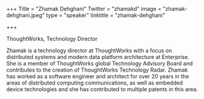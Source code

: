 +++
Title = "Zhamak Dehghani"
Twitter = "zhamakd"
image = "zhamak-dehghani.jpeg"
type = "speaker"
linktitle = "zhamak-dehghani"

+++


ThoughtWorks, Technology Director

Zhamak is a technology director at ThoughtWorks with a focus on distributed systems and modern data platform architecture at Enterprise. She is a member of ThoughtWorks global Technology Advisory Board and contributes to the creation of ThoughtWorks Technology Radar. Zhamak has worked as a software engineer and architect for over 20 years in the areas of distributed computing communications, as well as embedded device technologies and she has contributed to multiple patents in this area.